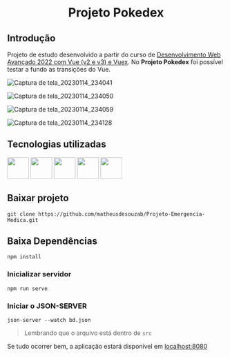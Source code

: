 <h1 align="center">
  <p align="center">Projeto Pokedex</p>
</h1>

## Introdução

Projeto de estudo desenvolvido a partir do curso de [Desenvolvimento Web Avançado 2022 com Vue (v2 e v3) e Vuex](https://www.udemy.com/course/desenvolvimento-web-avancado-com-vue-strapi-vuex-e-vuetify/). No **Projeto Pokedex** foi possível testar a fundo as transições do Vue.

![Captura de tela_20230114_234041](https://user-images.githubusercontent.com/60266964/212520164-58ae72e1-7b91-45e6-89d3-9e3f2ef3c92d.png)

![Captura de tela_20230114_234050](https://user-images.githubusercontent.com/60266964/212520177-2af9821c-025c-4222-ba42-7b274669d332.png)

![Captura de tela_20230114_234059](https://user-images.githubusercontent.com/60266964/212520182-b34f90ad-f72c-43c2-a094-32f36ba0ff03.png)

![Captura de tela_20230114_234128](https://user-images.githubusercontent.com/60266964/212520184-10117fc4-98c2-4c96-98b3-6fd67867133b.png)

## Tecnologias utilizadas

<div style="display: inline_block">
    <img src="https://user-images.githubusercontent.com/60266964/204157235-0ad813df-82db-4233-8bd3-32daa6387634.png" width="50" height="50"/>
    <img src="https://user-images.githubusercontent.com/60266964/204157268-687424c0-0504-42a4-89da-d0c8d30c5f86.png" width="50" height="50"/>
    <img src="https://user-images.githubusercontent.com/60266964/204157283-b894f930-e87a-49bf-86b1-07a8e125cfe4.png" width="50" height="50" />
    <img src="https://user-images.githubusercontent.com/60266964/204157322-af427fa7-6a39-4f41-a721-47a165c41fe7.png" width="50" height="50" />
    <img src="https://user-images.githubusercontent.com/60266964/204157341-f1bb413e-ca6b-421d-bbf3-64d19a9d3869.png" width="50" height="50" /> </div>
    
## Baixar projeto

```
git clone https://github.com/matheusdesouzab/Projeto-Emergencia-Medica.git
```

## Baixa Dependências
```
npm install
```

### Inicializar servidor
```
npm run serve
```

### Iniciar o JSON-SERVER
```
json-server --watch bd.json
```

> Lembrando que o arquivo está dentro de `src`

Se tudo ocorrer bem, a aplicação estará disponível em [localhost:8080](http://localhost:8080)
